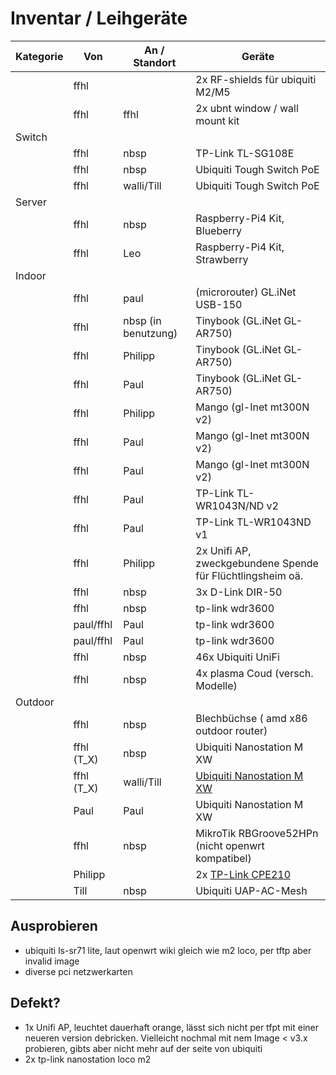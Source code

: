# Inventar / Leihgeräte

| Kategorie | Von        | An / Standort       | Geräte                                                                     |
|-----------|------------|---------------------|----------------------------------------------------------------------------|
|           | ffhl       |                     | 2x RF-shields für ubiquiti M2/M5                                           |
|           | ffhl       | ffhl                | 2x ubnt window / wall mount kit                                            |
| Switch    |            |                     |                                                                            |
|           | ffhl       | nbsp                | TP-Link TL-SG108E                                                          |
|           | ffhl       | nbsp                | Ubiquiti Tough Switch PoE                                                  |
|           | ffhl       | walli/Till          | Ubiquiti Tough Switch PoE                                                  |
| Server    |            |                     |                                                                            |
|           | ffhl       | nbsp                | Raspberry-Pi4 Kit, Blueberry                                               |
|           | ffhl       | Leo                 | Raspberry-Pi4 Kit, Strawberry                                              |
| Indoor    |            |                     |                                                                            |
|           | ffhl       | paul                | (microrouter) GL.iNet USB-150                                              |
|           | ffhl       | nbsp (in benutzung) | Tinybook (GL.iNet GL-AR750)                                                |
|           | ffhl       | Philipp             | Tinybook (GL.iNet GL-AR750)                                                |
|           | ffhl       | Paul                | Tinybook (GL.iNet GL-AR750)                                                |
|           | ffhl       | Philipp             | Mango (gl-Inet mt300N v2)                                                  |
|           | ffhl       | Paul                | Mango (gl-Inet mt300N v2)                                                  |
|           | ffhl       | Paul                | Mango (gl-Inet mt300N v2)                                                  |
|           | ffhl       | Paul                | TP-Link TL-WR1043N/ND v2                                                   |
|           | ffhl       | Paul                | TP-Link TL-WR1043ND v1                                                     |
|           | ffhl       | Philipp             | 2x Unifi AP, zweckgebundene Spende für Flüchtlingsheim oä.                 |
|           | ffhl       | nbsp                | 3x D-Link⁣ DIR-50 ⁣                                                          |
|           | ffhl       | nbsp                | tp-link wdr3600                                                            |
|           | paul/ffhl  | Paul                | tp-link wdr3600                                                            |
|           | paul/ffhl  | Paul                | tp-link wdr3600                                                            |
|           | ffhl       | nbsp                | 46x Ubiquiti UniFi                                                         |
|           | ffhl       | nbsp                | 4x plasma Coud (versch. Modelle)                                           |
| Outdoor   |            |                     |                                                                            |
|           | ffhl       | nbsp                | Blechbüchse ( amd x86 outdoor router)                                      |
|           | ffhl (T_X) | nbsp                | Ubiquiti Nanostation M XW                                                  |
|           | ffhl (T_X) | walli/Till          | [Ubiquiti Nanostation M XW](http://[2001:67c:2d50:0:6a72:51ff:fe3a:ba63]/) |
|           | Paul       | Paul                | Ubiquiti Nanostation M XW                                                  |
|           | ffhl       | nbsp                | MikroTik RBGroove52HPn (nicht openwrt kompatibel)                          |
|           | Philipp    |                     | 2x [TP-Link CPE210](https://wiki.freifunk.net/TP-Link_CPE210)              |
|           | Till       | nbsp                | Ubiquiti UAP-AC-Mesh                                                           |

## Ausprobieren

- ubiquiti ls-sr71 lite, laut openwrt wiki gleich wie m2 loco, per tftp aber invalid image
- diverse pci netzwerkarten

## Defekt?

- 1x Unifi AP, leuchtet dauerhaft orange, lässt sich nicht per tfpt mit einer neueren version debricken. Vielleicht nochmal mit nem Image < v3.x probieren, gibts aber nicht mehr auf der seite von ubiquiti
- 2x tp-link nanostation loco m2
